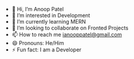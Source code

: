 - 👋 Hi, I’m Anoop Patel
- 👀 I’m interested in Development
- 🌱 I’m currently learning MERN
- 💞️ I’m looking to collaborate on Fronted Projects
- 📫 How to reach me ianooppatel@gmail.com
- 😄 Pronouns: He/Him
- ⚡ Fun fact: I am a Developer

<!---
ianooppatel/ianooppatel is a ✨ special ✨ repository because its `README.md` (this file) appears on your GitHub profile.
You can click the Preview link to take a look at your changes.
--->
